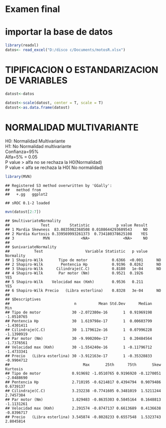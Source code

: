 Examen final
================

# importar la base de datos

``` r
library(readxl)
datos<- read_excel("D:/disco c/Documents/motosR.xlsx")
```

# TIPIFICACION O ESTANDARIZACION DE VARIABLES

``` r
datost<-datos

datost<-scale(datost, center = T, scale = T)
datost<-as.data.frame(datost)
```

# NORMALIDAD MULTIVARIANTE

H0: Normalidad Multivariante  
H1: No Normalidad multivariante  
Confianza=95%  
Alfa=5% = 0.05  
P value &gt; alfa no se rechaza la H0(Normalidad)  
P value &lt; alfa se rechaza la H0( No normalidad)

``` r
library(MVN)
```

    ## Registered S3 method overwritten by 'GGally':
    ##   method from   
    ##   +.gg   ggplot2

    ## sROC 0.1-2 loaded

``` r
mvn(datost[2:7])
```

    ## $multivariateNormality
    ##              Test         Statistic            p value Result
    ## 1 Mardia Skewness  83.0835982368508 0.0108644293609543     NO
    ## 2 Mardia Kurtosis 0.339569993261373  0.734180378625108    YES
    ## 3             MVN              <NA>               <NA>     NO
    ## 
    ## $univariateNormality
    ##           Test                   Variable Statistic   p value Normality
    ## 1 Shapiro-Wilk       Tipo de motor           0.6366  <0.001      NO    
    ## 2 Shapiro-Wilk        Pentencia Hp           0.9196  0.0262      NO    
    ## 3 Shapiro-Wilk      Cilindraje(C.C)          0.8180   1e-04      NO    
    ## 4 Shapiro-Wilk       Par motor (Nm)          0.9521  0.1926      YES   
    ## 5 Shapiro-Wilk    Velocidad max (Kmh)        0.9536   0.211      YES   
    ## 6 Shapiro-Wilk Precio   (Libra esterlina)    0.8328   3e-04      NO    
    ## 
    ## $Descriptives
    ##                             n          Mean Std.Dev      Median        Min
    ## Tipo de motor              30 -2.072380e-16       1  0.91969198 -1.0510765
    ## Pentencia Hp               30  1.619798e-17       1  0.00603799 -1.4301411
    ## Cilindraje(C.C)            30  1.179612e-16       1  0.07996228 -1.1390919
    ## Par motor (Nm)             30 -9.990200e-17       1  0.20484564 -1.7376561
    ## Velocidad max (Kmh)        30 -1.554240e-16       1 -0.11796712 -1.4733341
    ## Precio   (Libra esterlina) 30 -3.912163e-17       1 -0.35328833 -0.9904712
    ##                                 Max       25th      75th       Skew   Kurtosis
    ## Tipo de motor              0.919692 -1.0510765 0.9196920 -0.1270051 -2.0488690
    ## Pentencia Hp               2.710195 -0.6214817 0.4394794  0.9079486  0.6739137
    ## Cilindraje(C.C)            3.232238 -0.7741605 0.3481019  1.5211244  2.7457384
    ## Par motor (Nm)             1.829483 -0.8635303 0.5845164  0.1648813 -1.1131261
    ## Velocidad max (Kmh)        2.291574 -0.8747137 0.6613689  0.4136638 -0.8396717
    ## Precio   (Libra esterlina) 3.545874 -0.8028233 0.6557548  1.5323743  2.8045814
